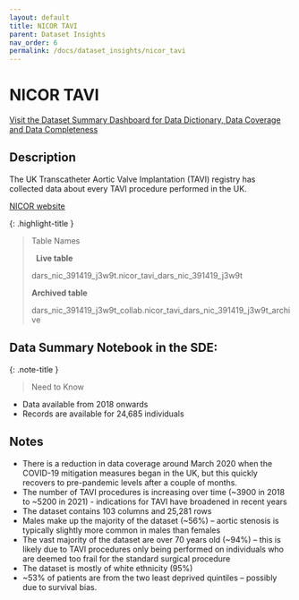 ```yaml
---
layout: default
title: NICOR TAVI
parent: Dataset Insights
nav_order: 6
permalink: /docs/dataset_insights/nicor_tavi
---
```


# NICOR TAVI

<span class="fs-3">
  <a href="https://github.com/BHFDSC/cvd-covid-tre-dashboard" class="btn" target="_blank">Visit the Dataset Summary Dashboard for Data Dictionary, Data Coverage and Data Completeness</a>
</span>

## Description

The UK Transcatheter Aortic Valve Implantation (TAVI) registry has collected data about every TAVI procedure performed in the UK.

<span class="fs-3">
  <a href="https://www.nicor.org.uk/national-cardiac-audit-programme/transcatheter-aortic-valve-implantation-tavi" class="btn" target="_blank">NICOR website</a>
</span>


{: .highlight-title }
> Table Names
>
> &nbsp;
> **Live table**
> >
> dars_nic_391419_j3w9t.nicor_tavi_dars_nic_391419_j3w9t
>
> **Archived table**
> >
> dars_nic_391419_j3w9t_collab.nicor_tavi_dars_nic_391419_j3w9t_archive

## Data Summary Notebook in the SDE:


{: .note-title }
> Need to Know
>
 - Data available from 2018 onwards
 - Records are available for 24,685 individuals 
>

## Notes
- There is a reduction in data coverage around March 2020 when the COVID-19 mitigation measures began in the UK, but this quickly recovers to pre-pandemic levels after a couple of months.
- The number of TAVI procedures is increasing over time (~3900 in 2018 to ~5200 in 2021) - indications for TAVI have broadened in recent years
- The dataset contains 103 columns and 25,281 rows
- Males make up the majority of the dataset (~56%) – aortic stenosis is typically slightly more common in males than females
- The vast majority of the dataset are over 70 years old (~94%) – this is likely due to TAVI procedures only being performed on individuals who are deemed too frail for the standard surgical procedure
- The dataset is mostly of white ethnicity (95%)
- ~53% of patients are from the two least deprived quintiles – possibly due to survival bias.
